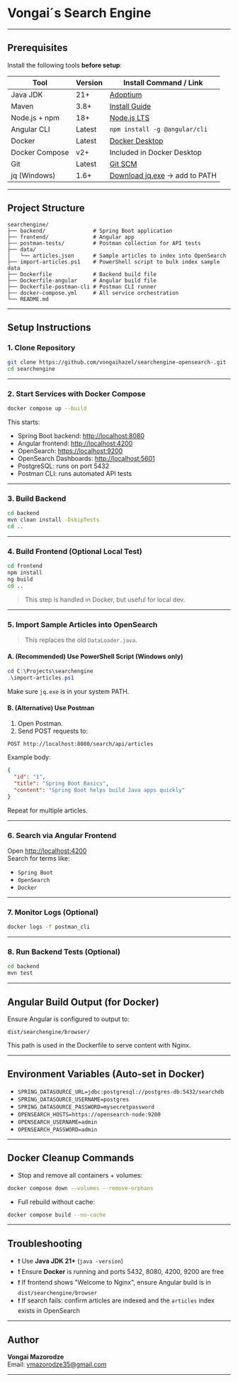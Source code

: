 # Vongai´s Search Engine

---

## Prerequisites

Install the following tools **before setup**:

| Tool           | Version  | Install Command / Link                                                   |
|----------------|----------|---------------------------------------------------------------------------|
| Java JDK       | 21+      | [Adoptium](https://adoptium.net/)                                        |
| Maven          | 3.8+     | [Install Guide](https://maven.apache.org/install.html)                   |
| Node.js + npm  | 18+      | [Node.js LTS](https://nodejs.org/)                                       |
| Angular CLI    | Latest   | `npm install -g @angular/cli`                                            |
| Docker         | Latest   | [Docker Desktop](https://www.docker.com/products/docker-desktop/)        |
| Docker Compose | v2+      | Included in Docker Desktop                                               |
| Git            | Latest   | [Git SCM](https://git-scm.com/)                                          |
| jq (Windows)   | 1.6+     | [Download jq.exe](https://github.com/stedolan/jq/releases) → add to PATH |

---

## Project Structure

```
searchengine/
├── backend/               # Spring Boot application
├── frontend/              # Angular app
├── postman-tests/         # Postman collection for API tests
├── data/
│   └── articles.json      # Sample articles to index into OpenSearch
├── import-articles.ps1    # PowerShell script to bulk index sample data
├── Dockerfile             # Backend build file
├── Dockerfile-angular     # Angular build file
├── Dockerfile-postman-cli # Postman CLI runner
├── docker-compose.yml     # All service orchestration
└── README.md
```

---

## Setup Instructions

### 1. Clone Repository

```bash
git clone https://github.com/vongaihazel/searchengine-opensearch-.git
cd searchengine
```

---

### 2. Start Services with Docker Compose

```bash
docker compose up --build
```

This starts:

- Spring Boot backend: [http://localhost:8080](http://localhost:8080)
- Angular frontend: [http://localhost:4200](http://localhost:4200)
- OpenSearch: [https://localhost:9200](https://localhost:9200)
- OpenSearch Dashboards: [http://localhost:5601](http://localhost:5601)
- PostgreSQL: runs on port 5432
- Postman CLI: runs automated API tests

---

### 3. Build Backend

```bash
cd backend
mvn clean install -DskipTests
cd ..
```

---

### 4. Build Frontend (Optional Local Test)

```bash
cd frontend
npm install
ng build
cd ..
```

> This step is handled in Docker, but useful for local dev.


---

### 5. Import Sample Articles into OpenSearch

> This replaces the old `DataLoader.java`.

#### A. (Recommended) Use PowerShell Script (Windows only)

```powershell
cd C:\Projects\searchengine
.\import-articles.ps1
```

Make sure `jq.exe` is in your system PATH.

#### B. (Alternative) Use Postman

1. Open Postman.
2. Send POST requests to:
```
POST http://localhost:8080/search/api/articles
```

Example body:
```json
{
  "id": "1",
  "title": "Spring Boot Basics",
  "content": "Spring Boot helps build Java apps quickly"
}
```

Repeat for multiple articles.

---

### 6. Search via Angular Frontend

Open [http://localhost:4200](http://localhost:4200)  
Search for terms like:

- `Spring Boot`
- `OpenSearch`
- `Docker`

---

### 7. Monitor Logs (Optional)

```bash
docker logs -f postman_cli
```

---

### 8. Run Backend Tests (Optional)

```bash
cd backend
mvn test
```

---

## Angular Build Output (for Docker)

Ensure Angular is configured to output to:

```
dist/searchengine/browser/
```

This path is used in the Dockerfile to serve content with Nginx.

---

## Environment Variables (Auto-set in Docker)

- `SPRING_DATASOURCE_URL=jdbc:postgresql://postgres-db:5432/searchdb`
- `SPRING_DATASOURCE_USERNAME=postgres`
- `SPRING_DATASOURCE_PASSWORD=mysecretpassword`
- `OPENSEARCH_HOSTS=https://opensearch-node:9200`
- `OPENSEARCH_USERNAME=admin`
- `OPENSEARCH_PASSWORD=admin`

---

## Docker Cleanup Commands

- Stop and remove all containers + volumes:

```bash
docker compose down --volumes --remove-orphans
```

- Full rebuild without cache:

```bash
docker compose build --no-cache
```

---

## Troubleshooting

- ❗ Use **Java JDK 21+** (`java -version`)
- ❗ Ensure **Docker** is running and ports 5432, 8080, 4200, 9200 are free
- ❗ If frontend shows "Welcome to Nginx", ensure Angular build is in `dist/searchengine/browser`
- ❗ If search fails: confirm articles are indexed and the `articles` index exists in OpenSearch

---

## Author

**Vongai Mazorodze**  
Email: vmazorodze35@gmail.com

---
